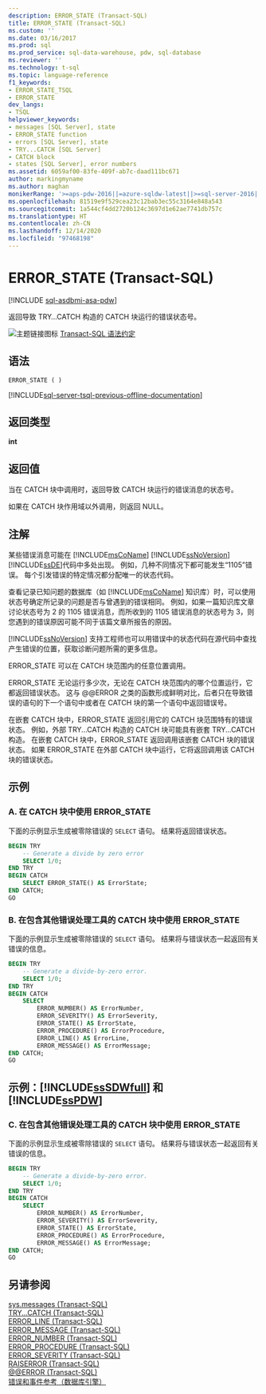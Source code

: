 ```yaml
---
description: ERROR_STATE (Transact-SQL)
title: ERROR_STATE (Transact-SQL)
ms.custom: ''
ms.date: 03/16/2017
ms.prod: sql
ms.prod_service: sql-data-warehouse, pdw, sql-database
ms.reviewer: ''
ms.technology: t-sql
ms.topic: language-reference
f1_keywords:
- ERROR_STATE_TSQL
- ERROR_STATE
dev_langs:
- TSQL
helpviewer_keywords:
- messages [SQL Server], state
- ERROR_STATE function
- errors [SQL Server], state
- TRY...CATCH [SQL Server]
- CATCH block
- states [SQL Server], error numbers
ms.assetid: 6059af00-83fe-409f-ab7c-daad111bc671
author: markingmyname
ms.author: maghan
monikerRange: '>=aps-pdw-2016||=azure-sqldw-latest||>=sql-server-2016||>=sql-server-linux-2017||=azuresqldb-mi-current'
ms.openlocfilehash: 81519e9f529cea23c12bab3ec55c3164e848a543
ms.sourcegitcommit: 1a544cf4dd2720b124c3697d1e62ae7741db757c
ms.translationtype: HT
ms.contentlocale: zh-CN
ms.lasthandoff: 12/14/2020
ms.locfileid: "97468198"
---
```

# <a name="error_state-transact-sql"></a>ERROR_STATE (Transact-SQL)

[!INCLUDE [sql-asdbmi-asa-pdw](../../includes/applies-to-version/sql-asdbmi-asa-pdw.md)]

  返回导致 TRY…CATCH 构造的 CATCH 块运行的错误状态号。  
  
 ![主题链接图标](../../database-engine/configure-windows/media/topic-link.gif "“主题链接”图标") [Transact-SQL 语法约定](../../t-sql/language-elements/transact-sql-syntax-conventions-transact-sql.md)  
  
## <a name="syntax"></a>语法  
  
```syntaxsql  
ERROR_STATE ( )  
```  
  
[!INCLUDE[sql-server-tsql-previous-offline-documentation](../../includes/sql-server-tsql-previous-offline-documentation.md)]

## <a name="return-types"></a>返回类型
 **int**  
  
## <a name="return-value"></a>返回值  
 当在 CATCH 块中调用时，返回导致 CATCH 块运行的错误消息的状态号。  
  
 如果在 CATCH 块作用域以外调用，则返回 NULL。  
  
## <a name="remarks"></a>注解  
 某些错误消息可能在 [!INCLUDE[msCoName](../../includes/msconame-md.md)] [!INCLUDE[ssNoVersion](../../includes/ssnoversion-md.md)] [!INCLUDE[ssDE](../../includes/ssde-md.md)]代码中多处出现。 例如，几种不同情况下都可能发生“1105”错误。 每个引发错误的特定情况都分配唯一的状态代码。  
  
 查看记录已知问题的数据库（如 [!INCLUDE[msCoName](../../includes/msconame-md.md)] 知识库）时，可以使用状态号确定所记录的问题是否与曾遇到的错误相同。 例如，如果一篇知识库文章讨论状态号为 2 的 1105 错误消息，而所收到的 1105 错误消息的状态号为 3，则您遇到的错误原因可能不同于该篇文章所报告的原因。  
  
 [!INCLUDE[ssNoVersion](../../includes/ssnoversion-md.md)] 支持工程师也可以用错误中的状态代码在源代码中查找产生错误的位置，获取诊断问题所需的更多信息。  
  
 ERROR_STATE 可以在 CATCH 块范围内的任意位置调用。  
  
 ERROR_STATE 无论运行多少次，无论在 CATCH 块范围内的哪个位置运行，它都返回错误状态。 这与 @@ERROR 之类的函数形成鲜明对比，后者只在导致错误的语句的下一个语句中或者在 CATCH 块的第一个语句中返回错误号。  
  
 在嵌套 CATCH 块中，ERROR_STATE 返回引用它的 CATCH 块范围特有的错误状态。 例如，外部 TRY...CATCH 构造的 CATCH 块可能具有嵌套 TRY...CATCH 构造。 在嵌套 CATCH 块中，ERROR_STATE 返回调用该嵌套 CATCH 块的错误状态。 如果 ERROR_STATE 在外部 CATCH 块中运行，它将返回调用该 CATCH 块的错误状态。  
  
## <a name="examples"></a>示例  
  
### <a name="a-using-error_state-in-a-catch-block"></a>A. 在 CATCH 块中使用 ERROR_STATE  
 下面的示例显示生成被零除错误的 `SELECT` 语句。 结果将返回错误状态。  
  
```sql  
BEGIN TRY  
    -- Generate a divide by zero error  
    SELECT 1/0;  
END TRY  
BEGIN CATCH  
    SELECT ERROR_STATE() AS ErrorState;  
END CATCH;  
GO  
```  
  
### <a name="b-using-error_state-in-a-catch-block-with-other-error-handling-tools"></a>B. 在包含其他错误处理工具的 CATCH 块中使用 ERROR_STATE  
 下面的示例显示生成被零除错误的 `SELECT` 语句。 结果将与错误状态一起返回有关错误的信息。  
  
```sql  
BEGIN TRY  
    -- Generate a divide-by-zero error.  
    SELECT 1/0;  
END TRY  
BEGIN CATCH  
    SELECT  
        ERROR_NUMBER() AS ErrorNumber,  
        ERROR_SEVERITY() AS ErrorSeverity,  
        ERROR_STATE() AS ErrorState,  
        ERROR_PROCEDURE() AS ErrorProcedure,  
        ERROR_LINE() AS ErrorLine,  
        ERROR_MESSAGE() AS ErrorMessage;  
END CATCH;  
GO  
```  
  
## <a name="examples-sssdwfull-and-sspdw"></a>示例：[!INCLUDE[ssSDWfull](../../includes/sssdwfull-md.md)] 和 [!INCLUDE[ssPDW](../../includes/sspdw-md.md)]  
  
### <a name="c-using-error_state-in-a-catch-block-with-other-error-handling-tools"></a>C. 在包含其他错误处理工具的 CATCH 块中使用 ERROR_STATE  
 下面的示例显示生成被零除错误的 `SELECT` 语句。 结果将与错误状态一起返回有关错误的信息。  
  
```sql  
BEGIN TRY  
    -- Generate a divide-by-zero error.  
    SELECT 1/0;  
END TRY  
BEGIN CATCH  
    SELECT  
        ERROR_NUMBER() AS ErrorNumber,  
        ERROR_SEVERITY() AS ErrorSeverity,  
        ERROR_STATE() AS ErrorState,  
        ERROR_PROCEDURE() AS ErrorProcedure,  
        ERROR_MESSAGE() AS ErrorMessage;  
END CATCH;  
GO  
```  
  
## <a name="see-also"></a>另请参阅  
 [sys.messages (Transact-SQL)](../../relational-databases/system-catalog-views/messages-for-errors-catalog-views-sys-messages.md)   
 [TRY...CATCH (Transact-SQL)](../../t-sql/language-elements/try-catch-transact-sql.md)   
 [ERROR_LINE (Transact-SQL)](../../t-sql/functions/error-line-transact-sql.md)   
 [ERROR_MESSAGE (Transact-SQL)](../../t-sql/functions/error-message-transact-sql.md)   
 [ERROR_NUMBER (Transact-SQL)](../../t-sql/functions/error-number-transact-sql.md)   
 [ERROR_PROCEDURE (Transact-SQL)](../../t-sql/functions/error-procedure-transact-sql.md)   
 [ERROR_SEVERITY (Transact-SQL)](../../t-sql/functions/error-severity-transact-sql.md)   
 [RAISERROR (Transact-SQL)](../../t-sql/language-elements/raiserror-transact-sql.md)   
 [@@ERROR (Transact-SQL)](../../t-sql/functions/error-transact-sql.md)    
 [错误和事件参考（数据库引擎）](../../relational-databases/errors-events/errors-and-events-reference-database-engine.md)     
  
    

